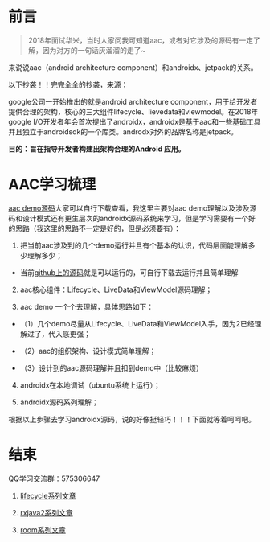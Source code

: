 # 前言 #

>2018年面试华米，当时人家问我可知道aac，或者对它涉及的源码有一定了解，因为对方的一句话灰溜溜的走了~

来说说aac（android architecture component）和androidx、jetpack的关系。

以下抄袭！！完完全全的抄袭，[来源](https://blog.csdn.net/vitaviva/article/details/104139034)：

google公司一开始推出的就是android architecture component，用于给开发者提供合理的架构，核心的三大组件lifecycle、lievedata和viewmodel。在2018年google I/O开发者年会首次提出了androidx，androidx是基于aac和一些基础工具并且独立于androidsdk的一个库类。androdx对外的品牌名称是jetpack。

**目的：旨在指导开发者构建出架构合理的Android 应用。**

# AAC学习梳理 #

[aac demo源码](https://github.com/android/architecture-components-samples)大家可以自行下载查看，我这里主要对aac demo理解以及涉及源码和设计模式还有更生层次的androidx源码系统来学习，但是学习需要有一个好的思路（我这里的思路不一定是好的，但是必须要有）：

1. 把当前aac涉及到的几个demo运行并且有个基本的认识，代码层面能理解多少理解多少；

 - 当前[github上的源码](https://github.com/hellogaod/aac)就是可以运行的，可自行下载去运行并且简单理解

2. aac核心组件：Lifecycle、LiveData和ViewModel源码理解；

3. aac demo 一个个去理解，具体思路如下：

 - （1）几个demo尽量从Lifecycle、LiveData和ViewModel入手，因为2已经理解过了，代入感更强；

 - （2）aac的组织架构、设计模式简单理解；

 - （3）设计到的aac源码理解并且扣到demo中（比较麻烦）

4. androidx在本地调试（ubuntu系统上运行）；

5. androidx源码系列理解；

根据以上步骤去学习androidx源码，说的好像挺轻巧！！！下面就等着呵呵吧。

# 结束 #

QQ学习交流群：575306647


1. [lifecycle系列文章](https://github.com/hellogaod/aac/tree/master/%E4%BB%8E%E6%9E%B6%E6%9E%84%E8%AE%BE%E8%AE%A1%E8%A7%92%E5%BA%A6%E5%88%86%E6%9E%90aac%E7%B3%BB%E5%88%97%E6%BA%90%E7%A0%81-%E6%96%87%E7%AB%A0%E7%B3%BB%E5%88%97/1.lifecycle%E7%B3%BB%E5%88%97)

2. [rxjava2系列文章](https://github.com/hellogaod/aac/tree/master/%E4%BB%8E%E6%9E%B6%E6%9E%84%E8%AE%BE%E8%AE%A1%E8%A7%92%E5%BA%A6%E5%88%86%E6%9E%90aac%E7%B3%BB%E5%88%97%E6%BA%90%E7%A0%81-%E6%96%87%E7%AB%A0%E7%B3%BB%E5%88%97/2.rxjava2%E7%B3%BB%E5%88%97)

3. [room系列文章](https://github.com/hellogaod/aac/tree/master/%E4%BB%8E%E6%9E%B6%E6%9E%84%E8%AE%BE%E8%AE%A1%E8%A7%92%E5%BA%A6%E5%88%86%E6%9E%90aac%E7%B3%BB%E5%88%97%E6%BA%90%E7%A0%81-%E6%96%87%E7%AB%A0%E7%B3%BB%E5%88%97/3.room%E7%B3%BB%E5%88%97)

